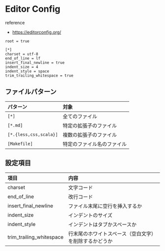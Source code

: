 # Editor Config

reference

- https://editorconfig.org/

```
root = true

[*]
charset = utf-8
end_of_line = lf
insert_final_newline = true
indent_size = 4
indent_style = space
trim_trailing_whitespace = true
```

## ファイルパターン

| パターン               | 対象                       |
| :--------------------- | :------------------------- |
| `[*]`                  | 全てのファイル             |
| `[*.md]`               | 特定の拡張子のファイル     |
| `[*.{less,css,scala}]` | 複数の拡張子のファイル     |
| `[Makefile]`           | 特定のファイル名のファイル |

## 設定項目

| 項目                     | 内容                                                   |
| :----------------------- | :----------------------------------------------------- |
| charset                  | 文字コード                                             |
| end_of_line              | 改行コード                                             |
| insert_final_newline     | ファイル末尾に空行を挿入するか                         |
| indent_size              | インデントのサイズ                                     |
| indent_style             | インデントはタブかスペースか                           |
| trim_trailing_whitespace | 行末尾のホワイトスペース（空白文字）を削除するかどうか |